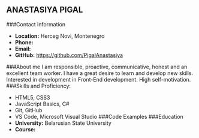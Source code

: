 ## ANASTASIYA PIGAL

###Contact information

- **Location:** Herceg Novi, Montenegro
- **Phone:**
- **Email:**
- **GitHub:** https://github.com/PigalAnastasiya

###About me
I am responsible, proactive, communicative, honest and an excellent team worker. I have a great desire to learn and develop new skills. Interested in development in Front-End development. High self-motivation.
###Skills and Proficiency:

- HTML5, CSS3
- JavaScript Basics, C#
- Git, GitHub
- VS Code, Microsoft Visual Studio
  ###Code Examples
  ###Education
- **University:** Belarusian State University
- **Course:**
